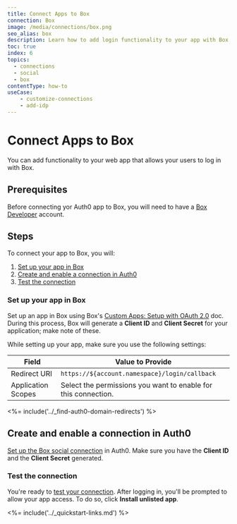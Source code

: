 ```yaml
---
title: Connect Apps to Box
connection: Box
image: /media/connections/box.png
seo_alias: box
description: Learn how to add login functionality to your app with Box. You will need to obtain a Client Id and Client Secret for Box.
toc: true
index: 6
topics:
  - connections
  - social
  - box
contentType: how-to
useCase:
    - customize-connections
    - add-idp
---
```


# Connect Apps to Box

You can add functionality to your web app that allows your users to log in with Box. 

## Prerequisites

Before connecting yor Auth0 app to Box, you will need to have a [Box Developer](https://developers.box.com/) account.

## Steps

To connect your app to Box, you will:

1. [Set up your app in Box](#set-up-your-app-in-box)
2. [Create and enable a connection in Auth0](#create-and-enable-a-connection-in-auth0)
3. [Test the connection](#test-the-connection)

### Set up your app in Box

Set up an app in Box using Box's [Custom Apps: Setup with OAuth 2.0](https://developer.box.com/guides/applications/custom-apps/oauth2-setup/) doc. During this process, Box will generate a **Client ID** and **Client Secret** for your application; make note of these.

While setting up your app, make sure you use the following settings:

| Field | Value to Provide |
| - | - |
| Redirect URI | `https://${account.namespace}/login/callback` |
| Application Scopes | Select the permissions you want to enable for this connection. |

<%= include('../_find-auth0-domain-redirects') %>

## Create and enable a connection in Auth0

[Set up the Box social connection](/dashboard/guides/connections/set-up-connections-social) in Auth0. Make sure you have the **Client ID** and the **Client Secret** generated.

### Test the connection

You're ready to [test your connection](/dashboard/guides/connections/test-connections-social). After logging in, you'll be prompted to allow your app access. To do so, click **Install unlisted app**.

<%= include('../_quickstart-links.md') %>
